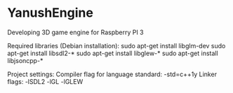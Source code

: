 # YanushEngine
Developing 3D game engine for Raspberry PI 3

Required libraries (Debian installation):
sudo apt-get install libglm-dev
sudo apt-get install libsdl2-*
sudo apt-get install libglew-*
sudo apt-get install libjsoncpp-*

Project settings:
Compiler flag for language standard: -std=c++1y
Linker flags: -lSDL2 -lGL -lGLEW
